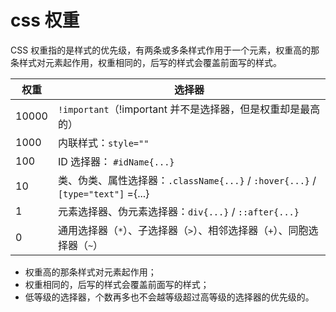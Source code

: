 # css 权重

CSS 权重指的是样式的优先级，有两条或多条样式作用于一个元素，权重高的那条样式对元素起作用，权重相同的，后写的样式会覆盖前面写的样式。

| 权重  | 选择器                                                                           |
| ----- | -------------------------------------------------------------------------------- |
| 10000 | `!important`（!important 并不是选择器，但是权重却是最高的）                      |
| 1000  | 内联样式：`style=""`                                                             |
| 100   | ID 选择器： `#idName{...}`                                                       |
| 10    | 类、伪类、属性选择器：`.className{...}` / `:hover{...}` / `[type="text"]` ={...} |
| 1     | 元素选择器、伪元素选择器：`div{...}` / `::after{...}`                                   |
| 0     | 通用选择器（`*`）、子选择器（`>`）、相邻选择器（`+`）、同胞选择器（`~`）         |

- 权重高的那条样式对元素起作用；
- 权重相同的，后写的样式会覆盖前面写的样式；
- 低等级的选择器，个数再多也不会越等级超过高等级的选择器的优先级的。
